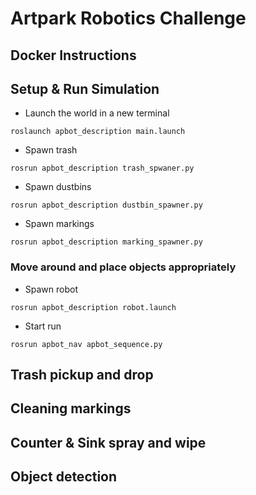 # Artpark Robotics Challenge

## Docker Instructions

## Setup & Run Simulation
* Launch the world in a new terminal
```
roslaunch apbot_description main.launch
```

* Spawn trash
```
rosrun apbot_description trash_spwaner.py
```

* Spawn dustbins
```
rosrun apbot_description dustbin_spawner.py
```

* Spawn markings
```
rosrun apbot_description marking_spawner.py
```

### Move around and place objects appropriately

* Spawn robot
```
rosrun apbot_description robot.launch
```

* Start run
```
rosrun apbot_nav apbot_sequence.py
```

## Trash pickup and drop

## Cleaning markings

## Counter & Sink spray and wipe

## Object detection
